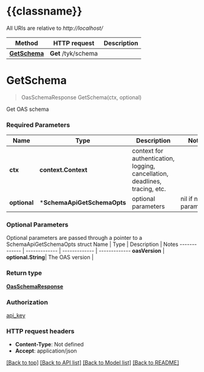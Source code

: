 # {{classname}}

All URIs are relative to *http://localhost/*

Method | HTTP request | Description
------------- | ------------- | -------------
[**GetSchema**](SchemaApi.md#GetSchema) | **Get** /tyk/schema | 

# **GetSchema**
> OasSchemaResponse GetSchema(ctx, optional)


Get OAS schema

### Required Parameters

Name | Type | Description  | Notes
------------- | ------------- | ------------- | -------------
 **ctx** | **context.Context** | context for authentication, logging, cancellation, deadlines, tracing, etc.
 **optional** | ***SchemaApiGetSchemaOpts** | optional parameters | nil if no parameters

### Optional Parameters
Optional parameters are passed through a pointer to a SchemaApiGetSchemaOpts struct
Name | Type | Description  | Notes
------------- | ------------- | ------------- | -------------
 **oasVersion** | **optional.String**| The OAS version | 

### Return type

[**OasSchemaResponse**](OASSchemaResponse.md)

### Authorization

[api_key](../README.md#api_key)

### HTTP request headers

 - **Content-Type**: Not defined
 - **Accept**: application/json

[[Back to top]](#) [[Back to API list]](../README.md#documentation-for-api-endpoints) [[Back to Model list]](../README.md#documentation-for-models) [[Back to README]](../README.md)

